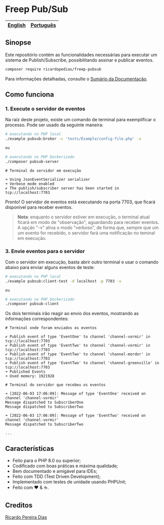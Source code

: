# Freep Pub/Sub

[English](../../readme.md) | [Português](leiame.md)
-- | --

## Sinopse

Este repositório contém as funcionalidades necessárias para executar um sistema de Publish/Subscribe, possibilitando assinar e publicar eventos.

```bash
composer require ricardopedias/freep-pubsub
```

Para informações detalhadas, consulte o [Sumário da Documentação](indice.md).

## Como funciona

### 1. Execute o servidor de eventos

Na raiz deste projeto, existe um comando de terminal para exemplificar o processo. Pode ser usado da seguinte maneira:

```bash
# executando no PHP local
./example pubsub:broker -c 'tests/Example/config-file.php' -v

ou

# executando no PHP Dockerizado
./composer pubsub-server
```

```text
# Terminal do servidor em execução

➜ Using JsonEventSerializer serializer
➜ Verbose mode enabled
✔ The publish/subscriber server has been started in tcp://localhost:7703
```

Pronto! O servidor de eventos está executando na porta 7703, que ficará disponível para receber eventos.

> **Nota**: enquanto o servidor estiver em execução, o terminal atual ficará em modo de "observação", aguardando para receber eventos. A opção "-v" ativa o modo "verboso", de forma que, sempre que um um evento for recebido, o servidor fará uma notificação no teminal em execução.

### 3. Envie eventos para o servidor

Com o servidor em execução, basta abrir outro terminal e usar o comando abaixo para enviar alguns eventos de teste:

```bash
# executando no PHP local
./example pubsub:client-test -d localhost -p 7703 -v

ou

# executando no PHP Dockerizado
./composer pubsub-client
```

Os dois terminais irão reagir ao envio dos eventos, mostrando as informações correspondentes:

```text
# Terminal onde foram enviados os eventos

✔ Publish event of type 'EventOne' to channel 'channel-vormir' in tcp://localhost:7703
✔ Publish event of type 'EventTwo' to channel 'channel-vormir' in tcp://localhost:7703
✔ Publish event of type 'EventTwo' to channel 'channel-mordor' in tcp://localhost:7703
✔ Publish event of type 'EventTwo' to channel 'channel-greenville' in tcp://localhost:7703
➜ Published Events
➜ Used memory: 1921928
```

```text
# Terminal do servidor que recebeu os eventos

➜ [2022-06-03 17:06:09]: Message of type 'EventOne' received on channel 'channel-vormir'
Message dispatched to SubscriberOne
Message dispatched to SubscriberTwo

➜ [2022-06-03 17:06:09]: Message of type 'EventTwo' received on channel 'channel-vormir'
Message dispatched to SubscriberTwo

...
```

## Características

- Feito para o PHP 8.0 ou superior;
- Codificado com boas práticas e máxima qualidade;
- Bem documentado e amigável para IDEs;
- Feito com TDD (Test Driven Development);
- Implementado com testes de unidade usando PHPUnit;
- Feito com :heart: &amp; :coffee:.

## Creditos

[Ricardo Pereira Dias](https://www.ricardopedias.com.br)
